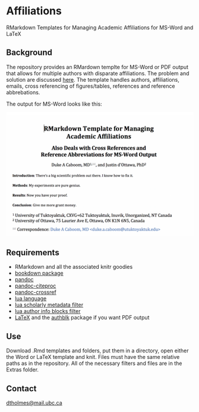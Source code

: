 # Affiliations
RMarkdown Templates for Managing Academic Affiliations for MS-Word and LaTeX

## Background
The repository provides an RMardown templte for MS-Word or PDF output that allows for multiple authors with disparate affiliations. The problem and solution are discussed [here](http://labrtorian.com/2019/08/26/rmarkdown-template-that-manages-academic-affiliations/). The template handles authors, affiliations, emails, cross referencing of figures/tables, references and reference abbrebations.

The output for MS-Word looks like this:

![multiple authors with affiliations](https://raw.githubusercontent.com/drdanholmes/Affiliations/master/Images/goodheader.png "Word Output")

## Requirements

+ RMarkdown and all the associated knitr goodies
+ [bookdown package](https://bookdown.org/)
+ [pandoc](https://pandoc.org/)
+ [pandoc-citeproc](https://github.com/jgm/pandoc-citeproc)
+ [pandoc-crossref](https://github.com/lierdakil/pandoc-crossref)
+ [lua language](https://www.lua.org/)
+ [lua scholarly metadata filter](https://github.com/pandoc/lua-filters/tree/master/scholarly-metadata)
+ [lua author info blocks filter](https://github.com/pandoc/lua-filters/tree/master/author-info-blocks)
+ [LaTeX](https://www.latex-project.org/get/) and the [authblk](https://www.ctan.org/pkg/authblk) package if you want PDF output

## Use

Download .Rmd templates and folders, put them in a directory, open either the Word or LaTeX template and knit. Files must have the same relative paths as in the repository. All of the necessary filters and files are in the Extras folder.

## Contact

dtholmes@mail.ubc.ca



